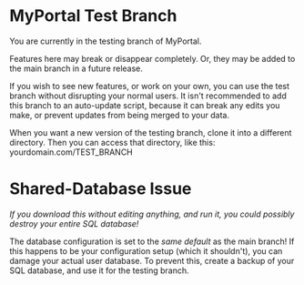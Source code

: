 # MyPortal Test Branch
You are currently in the testing branch of MyPortal.

Features here may break or disappear completely. Or, they may be added to the main branch in a future release.

If you wish to see new features, or work on your own, you can use the test branch without disrupting your normal users.
It isn't recommended to add this branch to an auto-update script, because it can break any edits you make, or prevent updates from being merged to your data.

When you want a new version of the testing branch, clone it into a different directory. Then you can access that directory, like this: yourdomain.com/TEST_BRANCH

# Shared-Database Issue
*If you download this without editing anything, and run it, you could possibly destroy your entire SQL database!*

The database configuration is set to the *same default* as the main branch! If this happens to be your configuration setup (which it shouldn't), you can damage your actual user database.
To prevent this, create a backup of your SQL database, and use it for the testing branch.
